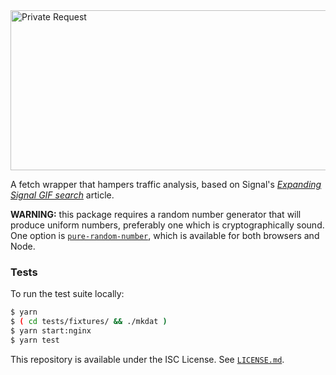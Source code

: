 <img alt="Private Request" src="https://user-images.githubusercontent.com/1623628/88346472-fcad0100-cd22-11ea-80f7-aac41eb9efd5.png" width="512" height="256">

A fetch wrapper that hampers traffic analysis, based on Signal's [_Expanding Signal GIF search_][signal-and-giphy] article.

  [signal-and-giphy]:https://signal.org/blog/signal-and-giphy-update/
  [signal-and-giphy-wayback]:https://web.archive.org/web/20200524203345/https://signal.org/blog/signal-and-giphy-update/

**WARNING:** this package requires a random number generator that will produce uniform numbers, preferably one which is cryptographically sound. One option is [`pure-random-number`][pure-random-number], which is available for both browsers and Node.

### Tests

To run the test suite locally:

```bash
$ yarn
$ ( cd tests/fixtures/ && ./mkdat )
$ yarn start:nginx
$ yarn test
```

This repository is available under the ISC License. See [`LICENSE.md`](./LICENSE.md).

  [pure-random-number]:https://www.npmjs.com/package/pure-random-number
